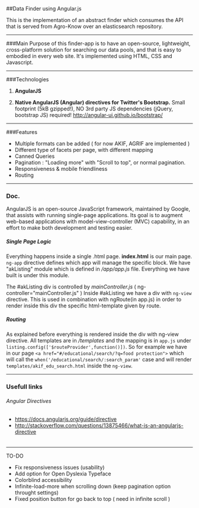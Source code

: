 ##Data Finder using Angular.js

This is the implementation of an abstract finder which consumes the API that is served from Agro-Know over an elasticsearch repository.

----
###Main Purpose
of this finder-app is to have an open-source, lightweight, cross-platform solution for searching our data pools, and that is easy to embodied in every web site.
It's implemented using HTML, CSS and Javascript.

----
###Technologies
1. **AngularJS**

2. **Native AngularJS (Angular) directives for Twitter's Bootstrap.**
Small footprint (5kB gzipped!), NO 3rd party JS dependencies (jQuery, bootstrap JS) required!
http://angular-ui.github.io/bootstrap/

-----------
###Features
- Multiple formats can be added ( for now AKIF, AGRIF are implemented )
- Different type of facets per page, with different mapping
- Canned Queries
- Pagination : "Loading more" with "Scroll to top", or normal pagination.
- Responsiveness & mobile friendliness
- Routing

----
### Doc.

AngularJS is an open-source JavaScript framework, maintained by Google, that assists with running single-page applications.
Its goal is to augment web-based applications with model-view-controller (MVC) capability, in an effort to make both development and testing easier.

##### Single Page Logic
Everything happens inside a single .html page. **index.html** is our main page.
`ng-app` directive defines which app will manage the specific block.
We have "akListing" module which is defined in */app/app.js* file. Everything we have built is under this module.

The #akListing div is controlled by *mainController.js* ( ng-controller="mainController.js" )
Inside #akListing we have a div with `ng-view` directive. This is used in combination with ngRoute(in app.js) in
order to render inside this div the specific html-template given by route.

##### Routing
As explained before everything is rendered inside the div with ng-view directive.
All templates are in */templates* and the mapping is in `app.js` under `listing.config(['$routeProvider',function()])`.
So for example we have in our page `<a href="#/educational/search/?q=food protection">` which will call the `when('/educational/search/:search_param'` case and will
render `templates/akif_edu_search.html` inside the `ng-view`.








----
### Usefull links
###### Angular Directives
- https://docs.angularjs.org/guide/directive
- http://stackoverflow.com/questions/13875466/what-is-an-angularjs-directive
######



----
TO-DO
- Fix responsiveness issues (usability)
- Add option for Open Dyslexia Typeface
- Colorblind accessibility
- Infinite-load-more when scrolling down (keep pagination option throught settings)
- Fixed position button for go back to top ( need in infinite scroll )